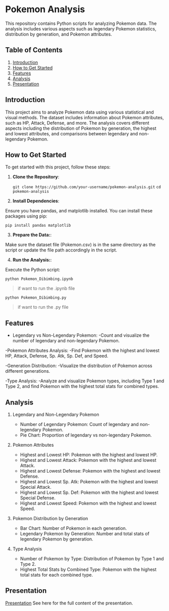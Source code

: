 # Pokemon Analysis

This repository contains Python scripts for analyzing Pokemon data. The analysis includes various aspects such as legendary Pokemon statistics, distribution by generation, and Pokemon attributes.

## Table of Contents

1. [Introduction](#introduction)
2. [How to Get Started](#how-to-get-started)
3. [Features](#features)
4. [Analysis](#analysis)
5. [Presentation](#presentation)


## Introduction

This project aims to analyze Pokemon data using various statistical and visual methods. The dataset includes information about Pokemon attributes, such as HP, Attack, Defense, and more. The analysis covers different aspects including the distribution of Pokemon by generation, the highest and lowest attributes, and comparisons between legendary and non-legendary Pokemon.

## How to Get Started

To get started with this project, follow these steps:

1. **Clone the Repository**:

   `git clone https://github.com/your-username/pokemon-analysis.git`
   `cd pokemon-analysis`

2. **Install Dependencies**:

Ensure you have pandas, and matplotlib installed. You can install these packages using pip:

`pip install pandas matplotlib`

3. **Prepare the Data:**:

Make sure the dataset file (Pokemon.csv) is in the same directory as the script or update the file path accordingly in the script.

4. **Run the Analysis:**:

Execute the Python script:

`python Pokemon_Dibimbing.ipynb`
> if want to run the .ipynb file

`python Pokemon_Dibimbing.py`
> if want to run the .py file


## Features
- Legendary vs Non-Legendary Pokemon:
    -Count and visualize the number of legendary and non-legendary Pokemon.

-Pokemon Attributes Analysis:
    -Find Pokemon with the highest and lowest HP, Attack, Defense, Sp. Atk, Sp. Def, and Speed.

-Generation Distribution:
    -Visualize the distribution of Pokemon across different generations.

-Type Analysis:
    -Analyze and visualize Pokemon types, including Type 1 and Type 2, and find Pokemon with the highest total stats for combined types.

## Analysis

1. Legendary and Non-Legendary Pokemon
    - Number of Legendary Pokemon: Count of legendary and non-legendary Pokemon.
    - Pie Chart: Proportion of legendary vs non-legendary Pokemon.

2. Pokemon Attributes
    - Highest and Lowest HP: Pokemon with the highest and lowest HP.
    - Highest and Lowest Attack: Pokemon with the highest and lowest Attack.
    - Highest and Lowest Defense: Pokemon with the highest and lowest Defense.
    - Highest and Lowest Sp. Atk: Pokemon with the highest and lowest Special Attack.
    - Highest and Lowest Sp. Def: Pokemon with the highest and lowest Special Defense.
    - Highest and Lowest Speed: Pokemon with the highest and lowest Speed.

3. Pokemon Distribution by Generation
    - Bar Chart: Number of Pokemon in each generation.
    - Legendary Pokemon by Generation: Number and total stats of legendary Pokemon by generation.

4. Type Analysis
    - Number of Pokemon by Type: Distribution of Pokemon by Type 1 and Type 2.
    - Highest Total Stats by Combined Type: Pokemon with the highest total stats for each combined type.

## Presentation

[Presentation](https://github.com) See here for the full content of the presentation.